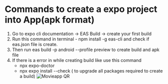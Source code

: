 



# Commands to create a expo project into App(apk format)

1. Go to expo cli documentation -> EAS Build -> create your first build
2. Run this command in terminal - npm install -g eas-cli and check if eas.json file is create.
3. Then run eas build -p android --profile preview  to create build and apk file
4. If there is a error in while creating build like use this command
    - npx expo-doctor
    - npx expo install --check ( to upgrade all packages required to create a build)
    ![Movieapp QR](https://github.com/SachinMaurya01/ReactNative-MovieApp/assets/100995198/3226d597-7963-49ac-a060-97719107401e)
